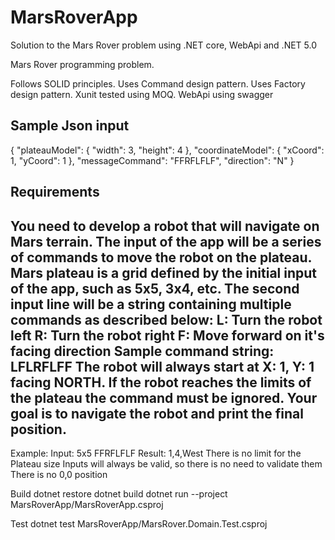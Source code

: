# MarsRoverApp
Solution to the Mars Rover problem using .NET core, WebApi and .NET 5.0

Mars Rover programming problem.

Follows SOLID principles.
Uses Command design pattern.
Uses Factory design pattern.
Xunit tested using MOQ.
WebApi using swagger

Sample Json input
-------------------

{
  "plateauModel": {
    "width": 3,
    "height": 4
  },
  "coordinateModel": {
    "xCoord": 1,
    "yCoord": 1
  },
  "messageCommand": "FFRFLFLF",
  "direction": "N"
}

Requirements
-----------------
You need to develop a robot that will navigate on Mars terrain.
The input of the app will be a series of commands to move the robot on the plateau. Mars plateau is a grid defined by the initial input of the app, such as 5x5, 3x4, etc.
The second input line will be a string containing multiple commands as described below:
L: Turn the robot left
R: Turn the robot right
F: Move forward on it's facing direction
Sample command string: LFLRFLFF
The robot will always start at X: 1, Y: 1 facing NORTH. If the robot reaches the limits of the plateau the command must be ignored.
Your goal is to navigate the robot and print the final position.
--------------
Example:
Input:
5x5
FFRFLFLF
Result:
1,4,West
There is no limit for the Plateau size
Inputs will always be valid, so there is no need to validate them
There is no 0,0 position


Build
dotnet restore
dotnet build
dotnet run --project MarsRoverApp/MarsRoverApp.csproj

Test
dotnet test MarsRoverApp/MarsRover.Domain.Test.csproj
